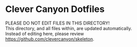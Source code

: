 # Clever Canyon Dotfiles

PLEASE DO NOT EDIT FILES IN THIS DIRECTORY!<br />
This directory, and all files within, are updated automatically.<br />
Instead of editing here, please review <https://github.com/clevercanyon/skeleton>.
